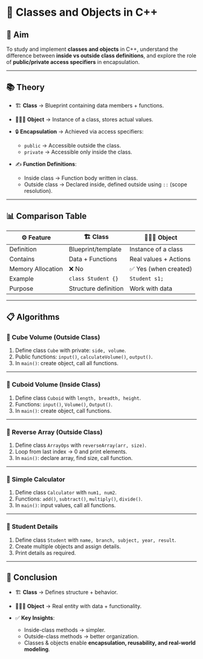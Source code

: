 

# 📘 Classes and Objects in C++

## 🎯 Aim

To study and implement **classes and objects** in C++, understand the difference between **inside vs outside class definitions**, and explore the role of **public/private access specifiers** in encapsulation.

---

## 📚 Theory

* 🏗️ **Class** → Blueprint containing data members + functions.
* 🧑‍🤝‍🧑 **Object** → Instance of a class, stores actual values.
* 🔒 **Encapsulation** → Achieved via access specifiers:

  * `public` → Accessible outside the class.
  * `private` → Accessible only inside the class.
* ✍️ **Function Definitions**:

  * Inside class → Function body written in class.
  * Outside class → Declared inside, defined outside using `::` (scope resolution).

---

## 📊 Comparison Table

| ⚙️ Feature        | 🏗️ Class            | 🧑‍🤝‍🧑 Object       |
| ----------------- | -------------------- | --------------------- |
| Definition        | Blueprint/template   | Instance of a class   |
| Contains          | Data + Functions     | Real values + Actions |
| Memory Allocation | ❌ No                 | ✅ Yes (when created)  |
| Example           | `class Student {}`   | `Student s1;`         |
| Purpose           | Structure definition | Work with data        |

---

## 📋 Algorithms

### 🔹 Cube Volume (Outside Class)

1. Define class `Cube` with private: `side, volume`.
2. Public functions: `input()`, `calculateVolume()`, `output()`.
3. In `main()`: create object, call all functions.

---

### 🔹 Cuboid Volume (Inside Class)

1. Define class `Cuboid` with `length, breadth, height`.
2. Functions: `input()`, `Volume()`, `Output()`.
3. In `main()`: create object, call functions.

---

### 🔹 Reverse Array (Outside Class)

1. Define class `ArrayOps` with `reverseArray(arr, size)`.
2. Loop from last index → 0 and print elements.
3. In `main()`: declare array, find size, call function.

---

### 🔹 Simple Calculator

1. Define class `Calculator` with `num1, num2`.
2. Functions: `add()`, `subtract()`, `multiply()`, `divide()`.
3. In `main()`: input values, call all functions.

---

### 🔹 Student Details

1. Define class `Student` with `name, branch, subject, year, result`.
2. Create multiple objects and assign details.
3. Print details as required.

---

## 🧠 Conclusion

* 🏗️ **Class** → Defines structure + behavior.
* 🧑‍🤝‍🧑 **Object** → Real entity with data + functionality.
* ✅ **Key Insights**:

  * Inside-class methods → simpler.
  * Outside-class methods → better organization.
  * Classes & objects enable **encapsulation, reusability, and real-world modeling**.

